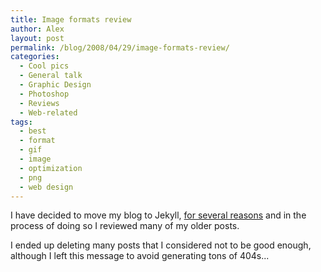 ```yaml
---
title: Image formats review
author: Alex
layout: post
permalink: /blog/2008/04/29/image-formats-review/
categories:
  - Cool pics
  - General talk
  - Graphic Design
  - Photoshop
  - Reviews
  - Web-related
tags:
  - best
  - format
  - gif
  - image
  - optimization
  - png
  - web design
---
```

 

I have decided to move my blog to Jekyll, [for several reasons](http://carlboettiger.info/2012/05/01/Jekyll-vs-Wordpress.html) and in the process of doing so I reviewed many of my older posts.

I ended up deleting many posts that I considered not to be good enough, although I left this message to avoid generating tons of 404s... 